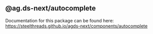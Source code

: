 ## @ag.ds-next/autocomplete

Documentation for this package can be found here: https://steelthreads.github.io/agds-next/components/autocomplete
